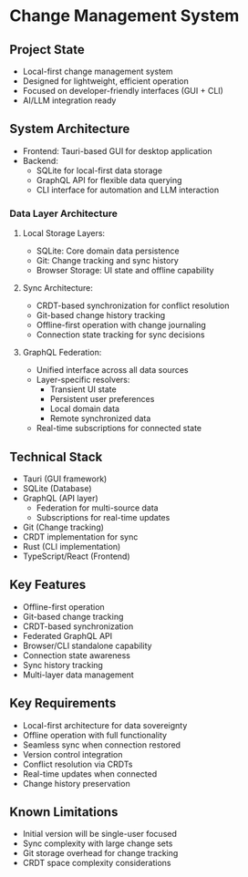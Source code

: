 # Change Management System

## Project State
- Local-first change management system
- Designed for lightweight, efficient operation
- Focused on developer-friendly interfaces (GUI + CLI)
- AI/LLM integration ready

## System Architecture
- Frontend: Tauri-based GUI for desktop application
- Backend: 
  - SQLite for local-first data storage
  - GraphQL API for flexible data querying
  - CLI interface for automation and LLM interaction

### Data Layer Architecture
1. Local Storage Layers:
   - SQLite: Core domain data persistence
   - Git: Change tracking and sync history
   - Browser Storage: UI state and offline capability
   
2. Sync Architecture:
   - CRDT-based synchronization for conflict resolution
   - Git-based change history tracking
   - Offline-first operation with change journaling
   - Connection state tracking for sync decisions

3. GraphQL Federation:
   - Unified interface across all data sources
   - Layer-specific resolvers:
     - Transient UI state
     - Persistent user preferences
     - Local domain data
     - Remote synchronized data
   - Real-time subscriptions for connected state

## Technical Stack
- Tauri (GUI framework)
- SQLite (Database)
- GraphQL (API layer)
  - Federation for multi-source data
  - Subscriptions for real-time updates
- Git (Change tracking)
- CRDT implementation for sync
- Rust (CLI implementation)
- TypeScript/React (Frontend)

## Key Features
- Offline-first operation
- Git-based change tracking
- CRDT-based synchronization
- Federated GraphQL API
- Browser/CLI standalone capability
- Connection state awareness
- Sync history tracking
- Multi-layer data management

## Key Requirements
- Local-first architecture for data sovereignty
- Offline operation with full functionality
- Seamless sync when connection restored
- Version control integration
- Conflict resolution via CRDTs
- Real-time updates when connected
- Change history preservation

## Known Limitations
- Initial version will be single-user focused
- Sync complexity with large change sets
- Git storage overhead for change tracking
- CRDT space complexity considerations
